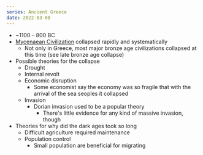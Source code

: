 ```yaml
---
series: Ancient Greece
date: 2022-03-08
---
```


- ~1100 – 800 BC
- [Mycenaean Civilization](/notes/ancient-greece/3mycenaean-civilization) collapsed rapidly and systematically
    - Not only in Greece, most major bronze age civilizations collapsed at this time (see late bronze age collapse)
- Possible theories for the collapse
    - Drought
    - Internal revolt
    - Economic disruption
        - Some economist say the economy was so fragile that with the arrival of the sea seoples it collapsed
    - Invasion
        - Dorian invasion used to be a popular theory
            - There's little evidence for any kind of massive invasion, though
- Theories for why did the dark ages took so long
    - Difficult agriculture required maintenance
    - Population control
		- Small population are beneficial for migrating
